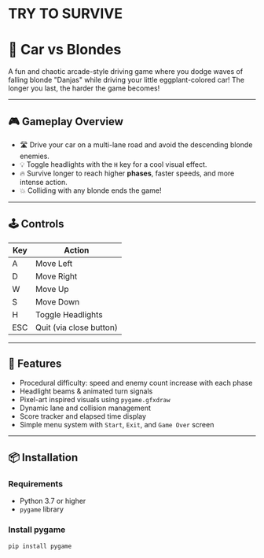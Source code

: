 # TRY TO SURVIVE
# 🚗 Car vs Blondes

A fun and chaotic arcade-style driving game where you dodge waves of falling blonde "Danjas" while driving your little eggplant-colored car! The longer you last, the harder the game becomes!

---

## 🎮 Gameplay Overview

- 🛣️ Drive your car on a multi-lane road and avoid the descending blonde enemies.
- 💡 Toggle headlights with the `H` key for a cool visual effect.
- 🔥 Survive longer to reach higher **phases**, faster speeds, and more intense action.
- 💥 Colliding with any blonde ends the game!

---

## 🕹️ Controls

| Key | Action            |
|-----|-------------------|
| A   | Move Left         |
| D   | Move Right        |
| W   | Move Up           |
| S   | Move Down         |
| H   | Toggle Headlights |
| ESC | Quit (via close button) |

---

## 🧠 Features

- Procedural difficulty: speed and enemy count increase with each phase
- Headlight beams & animated turn signals
- Pixel-art inspired visuals using `pygame.gfxdraw`
- Dynamic lane and collision management
- Score tracker and elapsed time display
- Simple menu system with `Start`, `Exit`, and `Game Over` screen

---

## 📦 Installation

### Requirements
- Python 3.7 or higher
- `pygame` library

### Install pygame
```bash
pip install pygame
